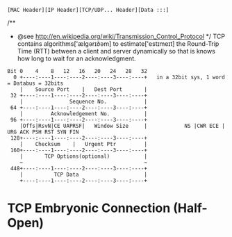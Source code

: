 ```
[MAC Header][IP Header][TCP/UDP... Header][Data :::]
```
/**
 * @see http://en.wikipedia.org/wiki/Transmission_Control_Protocol
 */
TCP contains algorithms['ælgərɪðəm] to estimate['estɪmeɪt] the Round-Trip Time (RTT) between a client and server dynamically so that is knows how long to wait for an acknowledgment.
```
Bit 0    4    8   12   16   20   24   28   32   
  0 +----:----1----:----2----:----3----:----+   in a 32bit sys, 1 word = Databus = 32bits
    |    Source Port    |   Dest Port       |
 32 +----:----1----:----2----:----3----:----+
    |               Sequence No.            |
 64 +----:----1----:----2----:----3----:----+
    |         Acknowledgement No.           |
 96 +----:----1----:----2----:----3----:----+
    |Offs|RsvN|CE UAPRSF|   Window Size     |            NS |CWR ECE | URG ACK PSH RST SYN FIN
 128+----:----1----:----2----:----3----:----+
    |    Checksum    |   Urgent Ptr         |
 160+----:----1----:----2----:----3----:----+
    |       TCP Options(optional)           |
    ~                                       ~
 448+----:----1----:----2----:----3----:----+
    |          TCP Data                     |
    +----:----1----:----2----:----3----:----+
```

# TCP Embryonic Connection (Half-Open)
